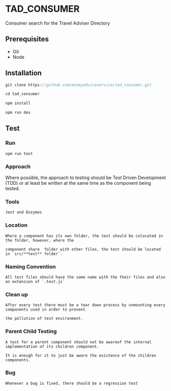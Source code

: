 # TAD_CONSUMER

Consumer search for the Travel Adviser Directory

## Prerequisites

- Git
- Node

## Installation

```javascript
git clone https://github.com/moneyadviceservice/tad_consumer.git

cd tad_consumer

npm install

npm run dev
```

## Test

### Run
    npm run test

### Approach
Where possible, the approach to testing should be Test Driven Development (TDD) or at least be written at the same time as the component being tested.

### Tools

    Jest and Enzymes

### Location

    Where a component has its own folder, the test should be colocated in the folder, however, where the 
    
    component share  folder with other files, the test should be located in `src/**test** folder`.

### Naming Convention

    All test files should have the same name with the their files and also an extension of `.test.js`

### Clean up

    After every test there must be a tear down process by unmounting every components used in order to prevent
    
    the pollution of test environment.

### Parent Child Testing

    A test for a parent component should not be awareof the internal implementation of its children component.
    
    It is enough for it to just be aware the existence of the children components.

### Bug

    Whenever a bug is fixed, there should be a regression test
